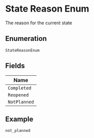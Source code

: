 
# State Reason Enum

The reason for the current state

## Enumeration

`StateReasonEnum`

## Fields

| Name |
|  --- |
| `Completed` |
| `Reopened` |
| `NotPlanned` |

## Example

```
not_planned
```

